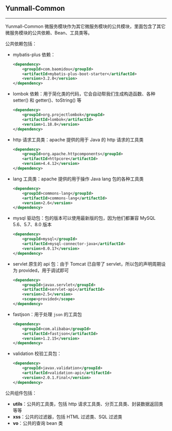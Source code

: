 ## Yunmall-Common

---

Yunmall-Common 微服务模块作为其它微服务模块的公共模块，里面包含了其它微服务模块的公共依赖、Bean、工具类等。

公共依赖包括：

* mybatis-plus 依赖：

  ```xml
  <dependency>
      <groupId>com.baomidou</groupId>
      <artifactId>mybatis-plus-boot-starter</artifactId>
      <version>3.2.0</version>
  </dependency>
  ```

* lombok 依赖：用于简化类的代码，它会自动帮我们生成构造函数、各种 setter() 和 getter()、toString() 等

  ```xml
  <dependency>
      <groupId>org.projectlombok</groupId>
      <artifactId>lombok</artifactId>
      <version>1.18.8</version>
  </dependency>
  ```

* http 请求工具类：apache 提供的用于 Java 的 http 请求的工具类

  ```xml
  <dependency>
      <groupId>org.apache.httpcomponents</groupId>
      <artifactId>httpcore</artifactId>
      <version>4.4.12</version>
  </dependency>
  ```

* lang 工具类：apache 提供的用于操作 Java lang 包的各种工具类

  ```xml
  <dependency>
      <groupId>commons-lang</groupId>
      <artifactId>commons-lang</artifactId>
      <version>2.6</version>
  </dependency>
  ```

* mysql 驱动包：包的版本可以使用最新版的包，因为他们都兼容 MySQL 5.6、5.7、8.0 版本

  ```xml
  <dependency>
      <groupId>mysql</groupId>
      <artifactId>mysql-connector-java</artifactId>
      <version>8.0.17</version>
  </dependency>
  ```

* servlet 原生的 api 包：由于 Tomcat 已自带了 servlet，所以包的声明周期设为 provided，用于调试即可

  ```xml
  <dependency>
      <groupId>javax.servlet</groupId>
      <artifactId>servlet-api</artifactId>
      <version>2.5</version>
      <scope>provided</scope>
  </dependency>
  ```

* fastjson：用于处理 `json` 的工具包

  ```xml
  <dependency>
      <groupId>com.alibaba</groupId>
      <artifactId>fastjson</artifactId>
      <version>1.2.15</version>
  </dependency>
  ```

* validation 校验工具包：

  ```xml
  <dependency>
      <groupId>javax.validation</groupId>
      <artifactId>validation-api</artifactId>
      <version>2.0.1.Final</version>
  </dependency>
  ```

  



公共组件包括：

* **utils**：公共的工具类，包括 http 请求工具类、分页工具类、封装数据返回类等等
* **xss**：公共的过滤器，包括 HTML 过滤类、SQL 过滤类
* **vo**：公共的查询 bean 类

